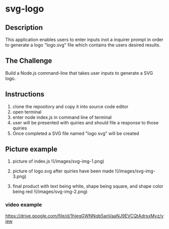 # svg-logo
## Description 
This application enables users to enter inputs inot a inquirer prompt in order to generate a logo "logo.svg" file which contains the users desired results.


## The Challenge 
Build a Node.js command-line that takes user inputs to generate a SVG logo. 

## Instructions
1. clone the repository and copy it into source code editor 
2. open terminal
3. enter node index.js in command line of terminal 
4. user will be presented with quiries and should file a response to those quiries 
5. Once completed a SVG file named "logo svg" will be created 

## Picture example 
1. picture of index.js 
!(/images/svg-img-1.png)

2. picture of logo.svg after quiries have been made
!(/images/svg-img-3.png)

3. final product with text being white, shape being square, and shape color being red
!(/images/svg-img-2.png)


### video example
https://drive.google.com/file/d/1hiegGWNNqb5anVaaNJ9EVCQtAdrsxMyz/view